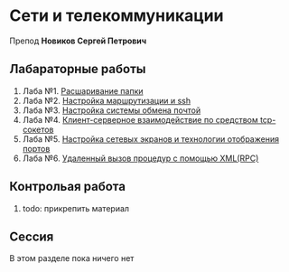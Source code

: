 # Сети и телекоммуникации

Препод **Новиков Сергей Петрович**

## Лабараторные работы

1. Лаба №1. [Расшаривание папки](./lab1/lab1.md)
2. Лаба №2. [Настройка маршрутизации и ssh](./lab2/lab.md)
3. Лаба №3. [Настройка системы обмена почтой](./lab3/lab3.md)
4. Лаба №4. [Клиент-серверное взаимодействие по средством tcp-сокетов](./lab4/lab.md)
5. Лаба №5. [Настройка сетевых экранов и технологии отображения портов](./lab5/lab.md)
6. Лаба №6. [Удаленный вызов процедур с помощью XML(RPC)](./lab6/lab.md)

## Контрольая работа
1. todo: прикрепить материал

## Сессия

В этом разделе пока ничего нет
